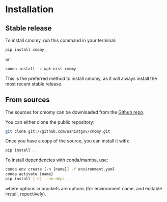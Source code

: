 # Installation

## Stable release

To install cmomy, run this command in your terminal:

```bash
pip install cmomy
```

or

```bash
conda install -c wpk-nist cmomy
```

This is the preferred method to install cmomy, as it will always install the
most recent stable release.

## From sources

The sources for cmomy can be downloaded from the [Github repo].

You can either clone the public repository:

```bash
git clone git://github.com/usnistgov/cmomy.git
```

Once you have a copy of the source, you can install it with:

```bash
pip install .
```

To install dependencies with conda/mamba, use:

```bash
conda env create [-n {name}] -f environment.yaml
conda activate {name}
pip install [-e] --no-deps .
```

where options in brackets are options (for environment name, and editable
install, repectively).

[github repo]: https://github.com/usnistgov/cmomy
